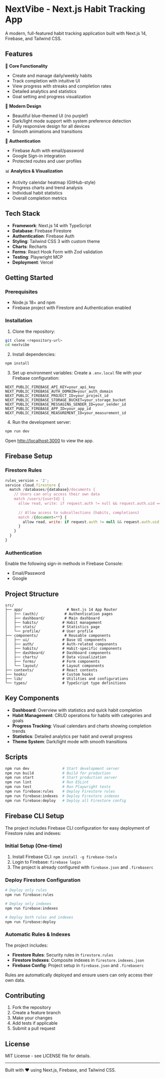 # NextVibe - Next.js Habit Tracking App

A modern, full-featured habit tracking application built with Next.js 14, Firebase, and Tailwind CSS.

## Features

🎯 **Core Functionality**
- Create and manage daily/weekly habits
- Track completion with intuitive UI
- View progress with streaks and completion rates
- Detailed analytics and statistics
- Goal setting and progress visualization

🎨 **Modern Design**
- Beautiful blue-themed UI (no purple!)
- Dark/light mode support with system preference detection
- Fully responsive design for all devices
- Smooth animations and transitions

🔐 **Authentication**
- Firebase Auth with email/password
- Google Sign-in integration
- Protected routes and user profiles

📊 **Analytics & Visualization**
- Activity calendar heatmap (GitHub-style)
- Progress charts and trend analysis
- Individual habit statistics
- Overall completion metrics

## Tech Stack

- **Framework**: Next.js 14 with TypeScript
- **Database**: Firebase Firestore
- **Authentication**: Firebase Auth
- **Styling**: Tailwind CSS 3 with custom theme
- **Charts**: Recharts
- **Forms**: React Hook Form with Zod validation
- **Testing**: Playwright MCP
- **Deployment**: Vercel

## Getting Started

### Prerequisites

- Node.js 18+ and npm
- Firebase project with Firestore and Authentication enabled

### Installation

1. Clone the repository:
```bash
git clone <repository-url>
cd nextvibe
```

2. Install dependencies:
```bash
npm install
```

3. Set up environment variables:
Create a `.env.local` file with your Firebase configuration:
```env
NEXT_PUBLIC_FIREBASE_API_KEY=your_api_key
NEXT_PUBLIC_FIREBASE_AUTH_DOMAIN=your_auth_domain
NEXT_PUBLIC_FIREBASE_PROJECT_ID=your_project_id
NEXT_PUBLIC_FIREBASE_STORAGE_BUCKET=your_storage_bucket
NEXT_PUBLIC_FIREBASE_MESSAGING_SENDER_ID=your_sender_id
NEXT_PUBLIC_FIREBASE_APP_ID=your_app_id
NEXT_PUBLIC_FIREBASE_MEASUREMENT_ID=your_measurement_id
```

4. Run the development server:
```bash
npm run dev
```

Open [http://localhost:3000](http://localhost:3000) to view the app.

## Firebase Setup

### Firestore Rules
```javascript
rules_version = '2';
service cloud.firestore {
  match /databases/{database}/documents {
    // Users can only access their own data
    match /users/{userId} {
      allow read, write: if request.auth != null && request.auth.uid == userId;
      
      // Allow access to subcollections (habits, completions)
      match /{document=**} {
        allow read, write: if request.auth != null && request.auth.uid == userId;
      }
    }
  }
}
```

### Authentication
Enable the following sign-in methods in Firebase Console:
- Email/Password
- Google

## Project Structure

```
src/
├── app/                    # Next.js 14 App Router
│   ├── (auth)/            # Authentication pages
│   ├── dashboard/         # Main dashboard
│   ├── habits/           # Habit management
│   ├── stats/            # Statistics page
│   └── profile/          # User profile
├── components/            # Reusable components
│   ├── ui/               # Base UI components
│   ├── auth/             # Auth-related components
│   ├── habits/           # Habit-specific components
│   ├── dashboard/        # Dashboard components
│   ├── charts/           # Data visualization
│   ├── forms/            # Form components
│   └── layout/           # Layout components
├── contexts/             # React contexts
├── hooks/                # Custom hooks
├── lib/                  # Utilities and configurations
└── types/                # TypeScript type definitions
```

## Key Components

- **Dashboard**: Overview with statistics and quick habit completion
- **Habit Management**: CRUD operations for habits with categories and goals
- **Progress Tracking**: Visual calendars and charts showing completion trends
- **Statistics**: Detailed analytics per habit and overall progress
- **Theme System**: Dark/light mode with smooth transitions

## Scripts

```bash
npm run dev               # Start development server
npm run build             # Build for production
npm run start             # Start production server
npm run lint              # Run ESLint
npm run test              # Run Playwright tests
npm run firebase:rules    # Deploy Firestore rules
npm run firebase:indexes  # Deploy Firestore indexes
npm run firebase:deploy   # Deploy all Firestore config
```

## Firebase CLI Setup

The project includes Firebase CLI configuration for easy deployment of Firestore rules and indexes:

### Initial Setup (One-time)
1. Install Firebase CLI: `npm install -g firebase-tools`
2. Login to Firebase: `firebase login`
3. The project is already configured with `firebase.json` and `.firebaserc`

### Deploy Firestore Configuration
```bash
# Deploy only rules
npm run firebase:rules

# Deploy only indexes
npm run firebase:indexes

# Deploy both rules and indexes
npm run firebase:deploy
```

### Automatic Rules & Indexes
The project includes:
- **Firestore Rules**: Security rules in `firestore.rules`
- **Firestore Indexes**: Composite indexes in `firestore.indexes.json`
- **Firebase Config**: Project setup in `firebase.json` and `.firebaserc`

Rules are automatically deployed and ensure users can only access their own data.

## Contributing

1. Fork the repository
2. Create a feature branch
3. Make your changes
4. Add tests if applicable
5. Submit a pull request

## License

MIT License - see LICENSE file for details.

---

Built with ❤️ using Next.js, Firebase, and Tailwind CSS.